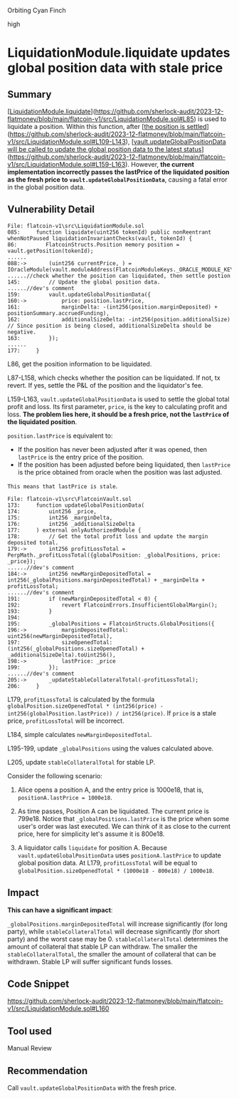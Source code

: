 Orbiting Cyan Finch

high

# LiquidationModule.liquidate updates global position data with stale price

## Summary

[[LiquidationModule.liquidate](https://github.com/sherlock-audit/2023-12-flatmoney/blob/main/flatcoin-v1/src/LiquidationModule.sol#L85)](https://github.com/sherlock-audit/2023-12-flatmoney/blob/main/flatcoin-v1/src/LiquidationModule.sol#L85) is used to liquidate a position. Within this function, after [[the position is settled](https://github.com/sherlock-audit/2023-12-flatmoney/blob/main/flatcoin-v1/src/LiquidationModule.sol#L109-L143)](https://github.com/sherlock-audit/2023-12-flatmoney/blob/main/flatcoin-v1/src/LiquidationModule.sol#L109-L143), [[vault.updateGlobalPositionData will be called to update the global position data to the latest status](https://github.com/sherlock-audit/2023-12-flatmoney/blob/main/flatcoin-v1/src/LiquidationModule.sol#L159-L163)](https://github.com/sherlock-audit/2023-12-flatmoney/blob/main/flatcoin-v1/src/LiquidationModule.sol#L159-L163). However, **the current implementation incorrectly passes the lastPrice of the liquidated position as the fresh price to `vault.updateGlobalPositionData`**, causing a fatal error in the global position data.

## Vulnerability Detail

```solidity
File: flatcoin-v1\src\LiquidationModule.sol
085:     function liquidate(uint256 tokenId) public nonReentrant whenNotPaused liquidationInvariantChecks(vault, tokenId) {
86:         FlatcoinStructs.Position memory position = vault.getPosition(tokenId);
......
088:->       (uint256 currentPrice, ) = IOracleModule(vault.moduleAddress(FlatcoinModuleKeys._ORACLE_MODULE_KEY)).getPrice();
......//check whether the position can liquidated, then settle postion
145:         // Update the global position data.
......//dev's comment
159:         vault.updateGlobalPositionData({
160:->           price: position.lastPrice,
161:             marginDelta: -(int256(position.marginDeposited) + positionSummary.accruedFunding),
162:             additionalSizeDelta: -int256(position.additionalSize) // Since position is being closed, additionalSizeDelta should be negative.
163:         });
......
177:     }
```

L86, get the position information to be liquidated.

L87-L158, which checks whether the position can be liquidated. If not, tx revert. If yes, settle the P&L of the position and the liquidator's fee.

L159-L163, `vault.updateGlobalPositionData` is used to settle the global total profit and loss. Its first parameter, `price`, is the key to calculating profit and loss. **The problem lies here, it should be a fresh price, not the `lastPrice` of the liquidated position**.

`position.lastPrice` is equivalent to:

- If the position has never been adjusted after it was opened, then `lastPrice` is the entry price of the position.
- If the position has been adjusted before being liquidated, then `lastPrice` is the price obtained from oracle when the position was last adjusted.

`This means that lastPrice is stale`.

```solidity
File: flatcoin-v1\src\FlatcoinVault.sol
173:     function updateGlobalPositionData(
174:         uint256 _price,
175:         int256 _marginDelta,
176:         int256 _additionalSizeDelta
177:     ) external onlyAuthorizedModule {
178:         // Get the total profit loss and update the margin deposited total.
179:->       int256 profitLossTotal = PerpMath._profitLossTotal({globalPosition: _globalPositions, price: _price});
......//dev's comment
184:->       int256 newMarginDepositedTotal = int256(_globalPositions.marginDepositedTotal) + _marginDelta + profitLossTotal;
......//dev's comment
191:         if (newMarginDepositedTotal < 0) {
192:             revert FlatcoinErrors.InsufficientGlobalMargin();
193:         }
194: 
195:         _globalPositions = FlatcoinStructs.GlobalPositions({
196:->           marginDepositedTotal: uint256(newMarginDepositedTotal),
197:             sizeOpenedTotal: (int256(_globalPositions.sizeOpenedTotal) + _additionalSizeDelta).toUint256(),
198:->           lastPrice: _price
199:         });
......//dev's comment
205:->       _updateStableCollateralTotal(-profitLossTotal);
206:     }
```

L179, `profitLossTotal` is calculated by the formula `globalPosition.sizeOpenedTotal * (int256(price) - int256(globalPosition.lastPrice)) / int256(price)`. If `price` is a stale price, `profitLossTotal` will be incorrect.

L184, simple calculates `newMarginDepositedTotal`.

L195-199, update `_globalPositions` using the values calculated above.

L205, update `stableCollateralTotal` for stable LP.

Consider the following scenario:

1. Alice opens a position A, and the entry price is 1000e18, that is, `positionA.lastPrice = 1000e18`.

2. As time passes, Position A can be liquidated. The current price is 799e18. Notice that `_globalPositions.lastPrice` is the price when some user's order was last executed. We can think of it as close to the current price, here for simplicity let's assume it is 800e18.

3. A liquidator calls `liquidate` for position A. Because `vault.updateGlobalPositionData` uses `positionA.lastPrice` to update global position data. At L179, `profitLossTotal` will be equal to `globalPosition.sizeOpenedTotal * (1000e18 - 800e18) / 1000e18`.

## Impact

**This can have a significant impact**:

`_globalPositions.marginDepositedTotal` will increase significantly (for long party), while `stableCollateralTotal` will decrease significantly (for short party) and the worst case may be 0. `stableCollateralTotal` determines the amount of collateral that stable LP can withdraw. The smaller the `stableCollateralTotal`, the smaller the amount of collateral that can be withdrawn. Stable LP will suffer significant funds losses.

## Code Snippet

https://github.com/sherlock-audit/2023-12-flatmoney/blob/main/flatcoin-v1/src/LiquidationModule.sol#L160

## Tool used

Manual Review

## Recommendation

Call `vault.updateGlobalPositionData` with the fresh price.